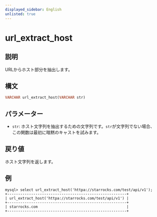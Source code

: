 ```yaml
---
displayed_sidebar: English
unlisted: true
---
```


# url_extract_host

## 説明

URLからホスト部分を抽出します。

## 構文

```haskell
VARCHAR url_extract_host(VARCHAR str)
```

## パラメーター

- `str`: ホスト文字列を抽出するための文字列です。`str`が文字列でない場合、この関数は最初に暗黙のキャストを試みます。

## 戻り値

ホスト文字列を返します。

## 例

```plaintext
mysql> select url_extract_host('httpa://starrocks.com/test/api/v1');
+-------------------------------------------------------+
| url_extract_host('httpa://starrocks.com/test/api/v1') |
+-------------------------------------------------------+
| starrocks.com                                         |
+-------------------------------------------------------+
```
